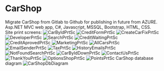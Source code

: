 # CarShop
Migrate CarShop from Gitlab to Github for publishing in future from AZURE.
Asp.NET MVC web app, C#, Javascript, MSSQL, Bootstrap, HTML, CSS.
Site print screens:
![CarByIdPrtSc](https://user-images.githubusercontent.com/58903216/207328396-68066002-bc16-4454-9ca5-eff7ce3deea0.png)
![CreditFormPrtSc](https://user-images.githubusercontent.com/58903216/207856696-06680907-df78-45f3-828b-3e8fdd7609d3.png)
![CreateCarFixPrtSc](https://user-images.githubusercontent.com/58903216/207856714-bb5a17fc-98f5-4cf0-afd6-454cb5f6e751.png)
![DeveloperPrtSc](https://user-images.githubusercontent.com/58903216/207856728-3276368a-b434-426a-b459-3b001888b03e.png)
![SearchPrtSc](https://user-images.githubusercontent.com/58903216/207856741-ef785d64-824e-43ab-b5dc-7fe79e248bb9.png)
![CreditWaitingPrtSc](https://user-images.githubusercontent.com/58903216/207328449-7427579b-e82a-4754-8c1f-f7d4137cf3a2.png)
![CreditAprovedPrtSc](https://user-images.githubusercontent.com/58903216/207328455-554f2e3f-4fd6-41c2-8356-272f7b93a5f7.png)
![MarketingPrtSc](https://user-images.githubusercontent.com/58903216/207328461-584b43f3-cc0d-424b-864c-ef3d8effd83d.png)
![AllCarsPrtSc](https://user-images.githubusercontent.com/58903216/207328463-2c03eb79-4d49-4875-899f-d2aa8625fbb4.png)
![EmailSenderPrtSc](https://user-images.githubusercontent.com/58903216/207328469-2a628dca-42fc-457b-a7ca-f729ff611df8.png)
![TaxPrtSc](https://user-images.githubusercontent.com/58903216/207328474-05b65ba5-bf48-45c3-bd51-d4fe9f4c9c92.png)
![HistoryEmailsPrtSc](https://user-images.githubusercontent.com/58903216/207328475-628695c0-ba4a-4c97-9f9f-2c2f1959cef9.png)
![NotFoundSearchPrtSc](https://user-images.githubusercontent.com/58903216/207328482-d89cc8a4-3734-44ba-b775-5d0142be2e27.png)
![CarByIdDownPrtSc](https://user-images.githubusercontent.com/58903216/208940265-ea313361-27a5-4939-9bc2-0a37ef99660b.png)
![ContactUsPrtSc](https://user-images.githubusercontent.com/58903216/209679569-e0b9a1af-2f3f-4fef-9cbf-5ad0b7ef9933.png)
![ThankYouPrtSc](https://user-images.githubusercontent.com/58903216/209798437-02560ee5-c0fe-4d40-bf8f-66c643b427d8.png)
![OptionsShopPrtSc](https://user-images.githubusercontent.com/58903216/209958848-9d0174f1-5fb0-489d-9a97-95d0a39f75a7.png)
![PointsPrtSc](https://user-images.githubusercontent.com/58903216/210371885-b46f5e90-cf4a-48a1-b38d-fcc5ffa86307.png)
CarShop database diagram
![CarShopDbDiagram](https://user-images.githubusercontent.com/58903216/209638168-c195ca2e-1974-40ba-802f-afb9196c53c0.png)
